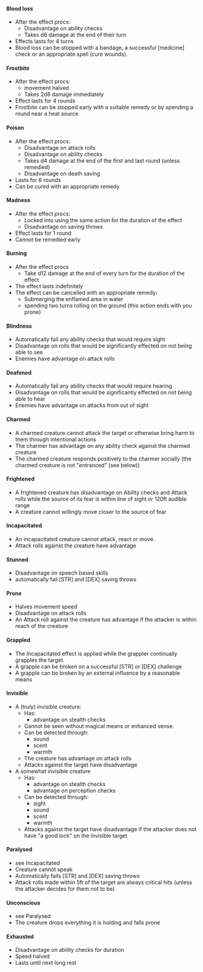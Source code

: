 #### Blood loss
- After the effect procs:
	- Disadvantage on ability checks
	- Takes d6 damage at the end of their turn
- Effects lasts for 4 turns
- Blood loss can be stopped with a bandage, a successful \[medicine\] check or an appropriate spell (cure wounds).

#### Frostbite
- After the effect procs:
	- movement halved
	- Takes 2d8 damage immediately
- Effect lasts for 4 rounds
- Frostbite can be stopped early with a suitable remedy or by spending a round near a heat source

#### Poison
- After the effect procs:
	- Disadvantage on attack rolls
	- Disadvantage on ability checks
	- Takes d4 damage at the end of the first and last round (unless remedied)
	- Disadvantage on death saving  
- Lasts for 6 rounds
- Can be cured with an appropriate remedy

#### Madness
- After the effect procs:
	- Locked into using the same action for the duration of the effect
	- Disadvantage on saving throws
- Effect lasts for 1 round
- Cannot be remedied early

#### Burning
- After the effect procs
	- Take d12 damage at the end of every turn for the duration of the effect
- The effect lasts indefinitely
- The effect can be cancelled with an appropriate remedy:
	- Submerging the enflamed area in water
	- spending two turns rolling on the ground (this action ends with you prone)

#### Blindness
- Automatically fail any ability checks that would require sight
- Disadvantage on rolls that would be significantly effected on not being able to see
- Enemies have advantage on attack rolls

#### Deafened
- Automatically fail any ability checks that would require hearing
- Disadvantage on rolls that would be significantly effected on not being able to hear
- Enemies have advantage on attacks from out of sight

#### Charmed
- A charmed creature cannot attack the target or otherwise bring harm to them through intentional actions
- The charmer has advantage on any ability check against the charmed creature
- The charmed creature responds positively to the charmer socially (the charmed creature is not "entranced" (see below))

#### Frightened
- A frightened creature has disadvantage on Ability checks and Attack rolls while the source of its fear is within line of sight or 120ft audible range
- A creature cannot willingly move closer to the source of fear 

#### Incapacitated
- An incapacitated creature cannot attack, react or move. 
- Attack rolls against the creature have advantage

#### Stunned
- Disadvantage on speech based skills
- automatically fail \[STR\] and \[DEX\] saving throws

#### Prone
- Halves movement speed
- Disadvantage on attack rolls
- An Attack roll against the creature has advantage if the attacker is within reach of the creature

#### Grappled 
- The Incapacitated effect is applied while the grappler continually grapples the target. 
- A grapple can be broken on a successful \[STR\] or \[DEX\] challenge
- A grapple can be broken by an external influence by a reasonable means

#### Invisible
- A (truly) invisible creature:
	- Has:
		- advantage on stealth checks
	- Cannot be seen without magical means or enhanced sense.
	- Can be detected through:
		- sound
		- scent
		- warmth
	- The creature has advantage on attack rolls
	- Attacks against the target have disadvantage
- A somewhat invisible creature
	- Has:
		- advantage on stealth checks
		- advantage on perception checks
	- Can be detected through:
		- sight
		- sound
		- scent
		- warmth
	- Attacks against the target have disadvantage if the attacker does not have "a good lock" on the invisible target


#### Paralysed
- see Incapacitated
- Creature cannot speak
- Automatically fails [STR] and [DEX] saving throws
- Attack rolls made within 5ft of the target are always critical hits (unless the attacker decides for them not to be)

#### Unconscious
- see Paralysed
- The creature drops everything it is holding and falls prone

#### Exhausted
- Disadvantage on ability checks for duration
- Speed halved
- Lasts until next long rest